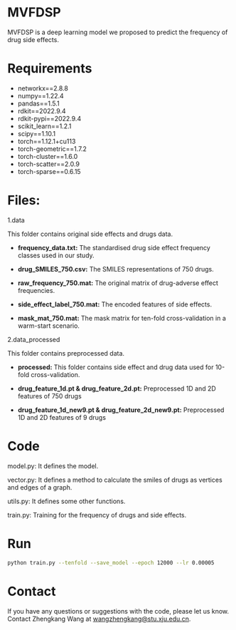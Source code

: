 # MVFDSP
MVFDSP is a deep learning model we proposed to predict the frequency of drug side effects.

# Requirements
* networkx==2.8.8
* numpy==1.22.4
* pandas==1.5.1
* rdkit==2022.9.4
* rdkit-pypi==2022.9.4
* scikit_learn==1.2.1
* scipy==1.10.1
* torch==1.12.1+cu113
* torch-geometric==1.7.2
* torch-cluster==1.6.0
* torch-scatter==2.0.9
* torch-sparse==0.6.15
  
# Files:
1.data

This folder contains original side effects and drugs data.

* **frequency_data.txt:**
  The standardised drug side effect frequency classes used in our study.

* **drug_SMILES_750.csv:**
  The SMILES representations of 750 drugs.

 * **raw_frequency_750.mat:**
   The original matrix of drug-adverse effect frequencies.

* **side_effect_label_750.mat:**
  The encoded features of side effects.

* **mask_mat_750.mat:**
  The mask matrix for ten-fold cross-validation in a warm-start scenario.


2.data_processed

This folder contains preprocessed data.
   
* **processed:**
  This folder contains side effect and drug data used for 10-fold cross-validation.

* **drug_feature_1d.pt & drug_feature_2d.pt:**
  Preprocessed 1D and 2D features of 750 drugs

* **drug_feature_1d_new9.pt & drug_feature_2d_new9.pt:**
  Preprocessed 1D and 2D features of 9 drugs

  
# Code 
model.py: It defines the model.

vector.py: It defines a method to calculate the smiles of drugs as vertices and edges of a graph.

utils.py: It defines some other functions.

train.py: Training for the frequency of drugs and side effects.


# Run
```bash
python train.py --tenfold --save_model --epoch 12000 --lr 0.00005
```
# Contact
If you have any questions or suggestions with the code, please let us know. Contact Zhengkang Wang at wangzhengkang@stu.xju.edu.cn.
